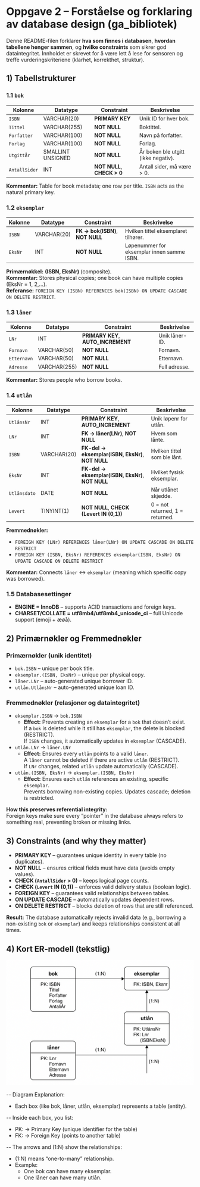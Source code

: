 # Oppgave 2 – Forståelse og forklaring av database design (ga_bibliotek)

Denne README-filen forklarer **hva som finnes i databasen**, **hvordan tabellene henger sammen**, og **hvilke constraints** som sikrer god dataintegritet. Innholdet er skrevet for å være lett å lese for sensoren og treffe vurderingskriteriene (klarhet, korrekthet, struktur).

## 1) Tabellstrukturer

### 1.1 `bok`
| Kolonne       | Datatype                 | Constraint                     | Beskrivelse                         |
|---------------|--------------------------|---------------------------------|-------------------------------------|
| `ISBN`        | VARCHAR(20)             | **PRIMARY KEY**                | Unik ID for hver bok.               |
| `Tittel`      | VARCHAR(255)            | **NOT NULL**                   | Boktittel.                          |
| `Forfatter`   | VARCHAR(100)            | **NOT NULL**                   | Navn på forfatter.                  |
| `Forlag`      | VARCHAR(100)            | **NOT NULL**                   | Forlag.                             |
| `UtgittÅr`    | SMALLINT UNSIGNED       | **NOT NULL**                   | År boken ble utgitt (ikke negativ). |
| `AntallSider` | INT                     | **NOT NULL**, **CHECK > 0**    | Antall sider, må være > 0.          |

**Kommentar:** Table for book metadata; one row per title. `ISBN` acts as the natural primary key.

### 1.2 `eksemplar`
| Kolonne | Datatype    | Constraint                                 | Beskrivelse                                |
|---------|-------------|---------------------------------------------|--------------------------------------------|
| `ISBN`  | VARCHAR(20) | **FK → bok(ISBN)**, **NOT NULL**            | Hvilken tittel eksemplaret tilhører.       |
| `EksNr` | INT         | **NOT NULL**                                | Løpenummer for eksemplar innen samme ISBN. |

**Primærnøkkel:** **(ISBN, EksNr)** (composite).  
**Kommentar:** Stores physical copies; one book can have multiple copies (EksNr = 1, 2,…).  
**Referanse:** `FOREIGN KEY (ISBN) REFERENCES bok(ISBN) ON UPDATE CASCADE ON DELETE RESTRICT`.

### 1.3 `låner`
| Kolonne       | Datatype    | Constraint                            | Beskrivelse                 |
|---------------|-------------|----------------------------------------|-----------------------------|
| `LNr`         | INT         | **PRIMARY KEY**, **AUTO_INCREMENT**    | Unik låner-ID.              |
| `Fornavn`     | VARCHAR(50) | **NOT NULL**                           | Fornavn.                    |
| `Etternavn`   | VARCHAR(50) | **NOT NULL**                           | Etternavn.                  |
| `Adresse`     | VARCHAR(255)| **NOT NULL**                           | Full adresse.               |

**Kommentar:** Stores people who borrow books.

### 1.4 `utlån`
| Kolonne       | Datatype     | Constraint                                                  | Beskrivelse                                 |
|---------------|--------------|-------------------------------------------------------------|---------------------------------------------|
| `UtlånsNr`    | INT          | **PRIMARY KEY**, **AUTO_INCREMENT**                         | Unik løpenr for utlån.                      |
| `LNr`         | INT          | **FK → låner(LNr)**, **NOT NULL**                           | Hvem som lånte.                             |
| `ISBN`        | VARCHAR(20)  | **FK-del → eksemplar(ISBN, EksNr)**, **NOT NULL**           | Hvilken tittel som ble lånt.                |
| `EksNr`       | INT          | **FK-del → eksemplar(ISBN, EksNr)**, **NOT NULL**           | Hvilket fysisk eksemplar.                   |
| `Utlånsdato`  | DATE         | **NOT NULL**                                                | Når utlånet skjedde.                        |
| `Levert`      | TINYINT(1)   | **NOT NULL**, **CHECK (Levert IN (0,1))**                   | 0 = not returned, 1 = returned.             |

**Fremmednøkler:**  
- `FOREIGN KEY (LNr) REFERENCES låner(LNr) ON UPDATE CASCADE ON DELETE RESTRICT`  
- `FOREIGN KEY (ISBN, EksNr) REFERENCES eksemplar(ISBN, EksNr) ON UPDATE CASCADE ON DELETE RESTRICT`

**Kommentar:** Connects `låner` ↔ `eksemplar` (meaning which specific copy was borrowed).

### 1.5 Databasesettinger
- **ENGINE = InnoDB** – supports ACID transactions and foreign keys.  
- **CHARSET/COLLATE = utf8mb4/utf8mb4_unicode_ci** – full Unicode support (emoji + æøå).

## 2) Primærnøkler og Fremmednøkler

### Primærnøkler (unik identitet)
- `bok.ISBN` – unique per book title.  
- `eksemplar.(ISBN, EksNr)` – unique per physical copy.  
- `låner.LNr` – auto-generated unique borrower ID.  
- `utlån.UtlånsNr` – auto-generated unique loan ID.

### Fremmednøkler (relasjoner og dataintegritet)
- `eksemplar.ISBN` → `bok.ISBN`  
  - **Effect:** Prevents creating an `eksemplar` for a `bok` that doesn’t exist.  
    If a `bok` is deleted while it still has `eksemplar`, the delete is blocked (RESTRICT).  
    If `ISBN` changes, it automatically updates in `eksemplar` (CASCADE).
- `utlån.LNr` → `låner.LNr`  
  - **Effect:** Ensures every `utlån` points to a valid `låner`.  
    A `låner` cannot be deleted if there are active `utlån` (RESTRICT).  
    If `LNr` changes, related `utlån` update automatically (CASCADE).
- `utlån.(ISBN, EksNr)` → `eksemplar.(ISBN, EksNr)`  
  - **Effect:** Ensures each `utlån` references an existing, specific `eksemplar`.  
    Prevents borrowing non-existing copies. Updates cascade; deletion is restricted.

**How this preserves referential integrity:**  
Foreign keys make sure every “pointer” in the database always refers to something real, preventing broken or missing links.

## 3) Constraints (and why they matter)

- **PRIMARY KEY** – guarantees unique identity in every table (no duplicates).  
- **NOT NULL** – ensures critical fields must have data (avoids empty values).  
- **CHECK (`AntallSider` > 0)** – keeps logical page counts.  
- **CHECK (`Levert` IN (0,1))** – enforces valid delivery status (boolean logic).  
- **FOREIGN KEY** – guarantees valid relationships between tables.  
- **ON UPDATE CASCADE** – automatically updates dependent rows.  
- **ON DELETE RESTRICT** – blocks deletion of rows that are still referenced.

**Result:** The database automatically rejects invalid data (e.g., borrowing a non-existing `bok` or `eksemplar`) and keeps relationships consistent at all times.

## 4) Kort ER-modell (tekstlig)

![ER-diagram for ga_bibliotek](./oppgave1.png)

-- Diagram Explanation:
- Each box (like bok, låner, utlån, eksemplar) represents a table (entity).

-- Inside each box, you list:
- PK: → Primary Key (unique identifier for the table)
- FK: → Foreign Key (points to another table)

-- The arrows and (1:N) show the relationships:
- (1:N) means “one-to-many” relationship.
- Example:
  - One bok can have many eksemplar.
  - One låner can have many utlån.



